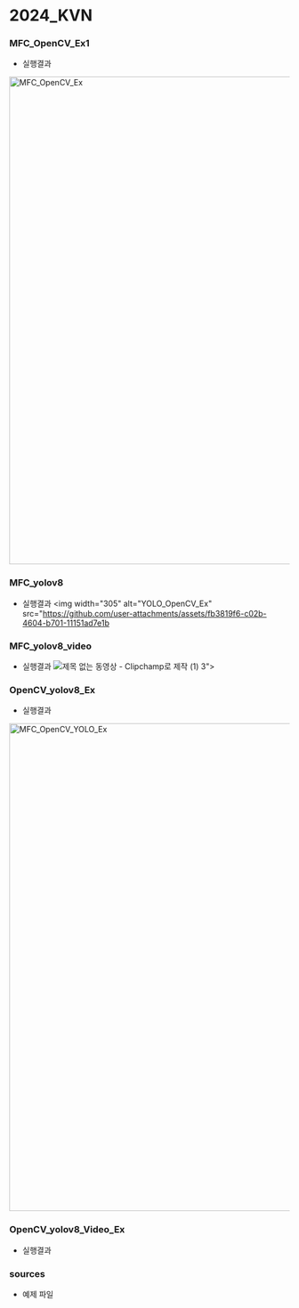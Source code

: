 # 2024_KVN

### MFC_OpenCV_Ex1
- 실행결과
<img width="877" alt="MFC_OpenCV_Ex" src="https://github.com/user-attachments/assets/7605289a-cfa5-41a6-8cae-1a89684a4728">

### MFC_yolov8
- 실행결과
<img width="305" alt="YOLO_OpenCV_Ex" src="https://github.com/user-attachments/assets/fb3819f6-c02b-4604-b701-11151ad7e1b

### MFC_yolov8_video
- 실행결과
![제목 없는 동영상 - Clipchamp로 제작 (1)](https://github.com/user-attachments/assets/1f870ade-e631-4228-89ae-69b9722e143e)
3">

### OpenCV_yolov8_Ex
- 실행결과
<img width="877" alt="MFC_OpenCV_YOLO_Ex" src="https://github.com/user-attachments/assets/bc2d465d-22f9-4625-8397-530c011c3824">

### OpenCV_yolov8_Video_Ex
- 실행결과

### sources
- 예제 파일
